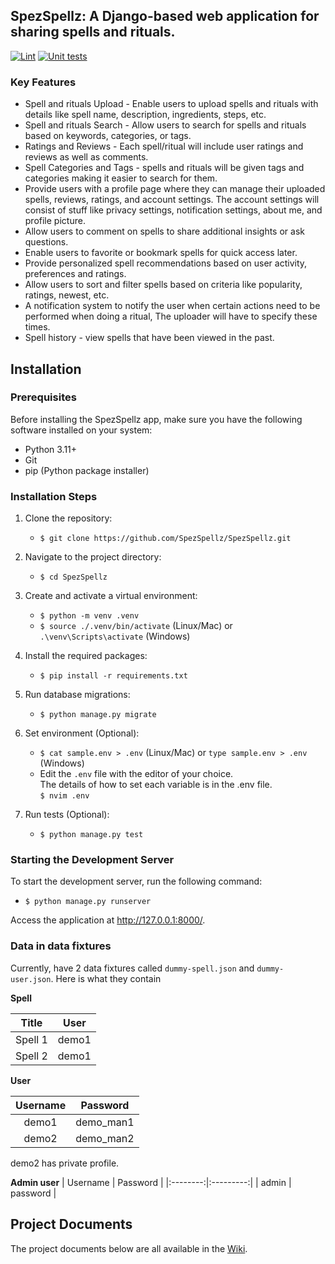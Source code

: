 ## SpezSpellz: A Django-based web application for sharing spells and rituals.
[![Lint](https://github.com/SpezSpellz/SpezSpellz/actions/workflows/lints.yml/badge.svg)](https://github.com/SpezSpellz/SpezSpellz/actions/workflows/lints.yml) [![Unit tests](https://github.com/SpezSpellz/SpezSpellz/actions/workflows/tests.yml/badge.svg)](https://github.com/SpezSpellz/SpezSpellz/actions/workflows/tests.yml)  
### Key Features
- Spell and rituals Upload - Enable users to upload spells and rituals with details like spell name, description, ingredients, steps, etc.
- Spell and rituals Search - Allow users to search for spells and rituals based on keywords, categories, or tags.
- Ratings and Reviews - Each spell/ritual will include user ratings and reviews as well as comments.
- Spell Categories and Tags - spells and rituals will be given tags and categories making it easier to search for them.
- Provide users with a profile page where they can manage their uploaded spells, reviews, ratings, and account settings. The account settings will consist of stuff like privacy settings, notification settings, about me, and profile picture.
- Allow users to comment on spells to share additional insights or ask questions.
- Enable users to favorite or bookmark spells for quick access later.
- Provide personalized spell recommendations based on user activity, preferences and ratings.
- Allow users to sort and filter spells based on criteria like popularity, ratings, newest, etc.
- A notification system to notify the user when certain actions need to be performed when doing a ritual, The uploader will have to specify these times.
- Spell history - view spells that have been viewed in the past.
## Installation
### Prerequisites
Before installing the SpezSpellz app, make sure you have the following software installed on your system:

- Python 3.11+
- Git
- pip (Python package installer)

### Installation Steps

1. Clone the repository:
   - `$ git clone https://github.com/SpezSpellz/SpezSpellz.git`

2. Navigate to the project directory:
   - `$ cd SpezSpellz`

3. Create and activate a virtual environment:
   - `$ python -m venv .venv`
   - `$ source ./.venv/bin/activate` (Linux/Mac) or `.\venv\Scripts\activate` (Windows)

4. Install the required packages:
   - `$ pip install -r requirements.txt`

5. Run database migrations:
   - `$ python manage.py migrate`
6. Set environment (Optional):
   - `$ cat sample.env > .env` (Linux/Mac) or `type sample.env > .env` (Windows)
   - Edit the `.env` file with the editor of your choice.  
   The details of how to set each variable is in the .env file.  
   `$ nvim .env`
7. Run tests (Optional):
   - `$ python manage.py test`

### Starting the Development Server
To start the development server, run the following command:

- `$ python manage.py runserver`

Access the application at <http://127.0.0.1:8000/>.

### Data in data fixtures
Currently, have 2 data fixtures called `dummy-spell.json` and `dummy-user.json`.
Here is what they contain

**Spell**

|  Title  |User |
|:-------:|:---:|
| Spell 1 |demo1|
| Spell 2 |demo1|

**User**

| Username | Password  |
|:--------:|:---------:|
|  demo1   | demo_man1 |
|  demo2   | demo_man2 |

demo2 has private profile.

**Admin user**
| Username | Password  |
|:--------:|:---------:|
| admin    | password  |

## Project Documents
The project documents below are all available in the [Wiki](../../wiki/Home).
